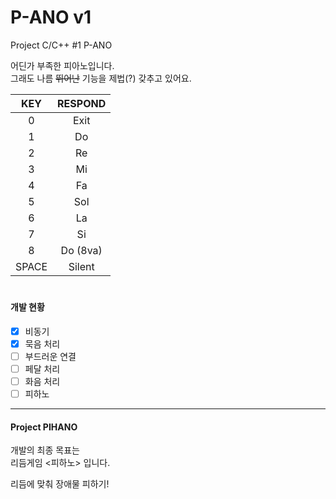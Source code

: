 # P-ANO v1
Project C/C++ #1 P-ANO  

어딘가 부족한 피아노입니다.  
그래도 나름 ~~뛰어난~~ 기능을 제법(?) 갖추고 있어요.

|KEY|RESPOND|
|:---:|:---:|
|0|Exit|
|1|Do|
|2|Re|
|3|Mi|
|4|Fa|
|5|Sol|
|6|La|
|7|Si|
|8|Do (8va)|
|SPACE|Silent|

# 

#### 개발 현황
* [X] 비동기
* [X] 묵음 처리
* [ ] 부드러운 연결
* [ ] 페달 처리
* [ ] 화음 처리
* [ ] 피하노

---

#### Project PIHANO  

개발의 최종 목표는  
리듬게임 <피하노> 입니다.

리듬에 맞춰 장애물 피하기!
